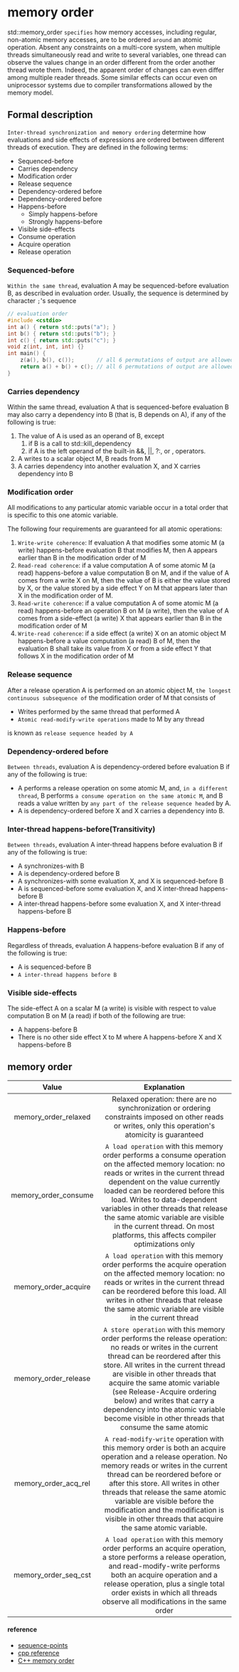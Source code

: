 # memory order
std::memory_order ```specifies``` how memory accesses, including regular, non-atomic memory accesses, are to be ordered ```around``` an atomic operation. Absent any constraints on a multi-core system, when multiple threads simultaneously read and write to several variables, one thread can observe the values change in an order different from the order another thread wrote them. Indeed, the apparent order of changes can even differ among multiple reader threads. Some similar effects can occur even on uniprocessor systems due to compiler transformations allowed by the memory model.

## Formal description

```Inter-thread synchronization and memory ordering``` determine how evaluations and side effects of expressions are ordered between different threads of execution. They are defined in the following terms:

+ Sequenced-before
+ Carries dependency
+ Modification order
+ Release sequence
+ Dependency-ordered before
+ Dependency-ordered before
+ Happens-before
  + Simply happens-before
  + Strongly happens-before
+ Visible side-effects
+ Consume operation
+ Acquire operation
+ Release operation

### Sequenced-before

```Within the same thread```, evaluation A may be sequenced-before evaluation B, as described in evaluation order. Usually, the sequence is determined by character ```;```'s sequence

```cpp
// evaluation order
#include <cstdio>
int a() { return std::puts("a"); }
int b() { return std::puts("b"); }
int c() { return std::puts("c"); }
void z(int, int, int) {}
int main() {
    z(a(), b(), c());       // all 6 permutations of output are allowed
    return a() + b() + c(); // all 6 permutations of output are allowed
}
```

### Carries dependency
Within the same thread, evaluation A that is sequenced-before evaluation B may also carry a dependency into B (that is, B depends on A), if any of the following is true:

1. The value of A is used as an operand of B, except
   1. if B is a call to std::kill_dependency
   2. if A is the left operand of the built-in &&, ||, ?:, or , operators.
2. A writes to a scalar object M, B reads from M
3. A carries dependency into another evaluation X, and X carries dependency into B

### Modification order
All modifications to any particular atomic variable occur in a total order that is specific to this one atomic variable.

The following four requirements are guaranteed for all atomic operations:
1. ```Write-write coherence```: If evaluation A that modifies some atomic M (a write) happens-before evaluation B that modifies M, then A appears earlier than B in the modification order of M
2. ```Read-read coherence```: if a value computation A of some atomic M (a read) happens-before a value computation B on M, and if the value of A comes from a write X on M, then the value of B is either the value stored by X, or the value stored by a side effect Y on M that appears later than X in the modification order of M.
3. ```Read-write coherence```: if a value computation A of some atomic M (a read) happens-before an operation B on M (a write), then the value of A comes from a side-effect (a write) X that appears earlier than B in the modification order of M
4. ```Write-read coherence```: if a side effect (a write) X on an atomic object M happens-before a value computation (a read) B of M, then the evaluation B shall take its value from X or from a side effect Y that follows X in the modification order of M

### Release sequence
After a release operation A is performed on an atomic object M, ```the longest continuous subsequence of``` the modification order of M that consists of
+ Writes performed by the same thread that performed A
+ ```Atomic read-modify-write operations``` made to M by any thread

is known as ```release sequence headed by A```

### Dependency-ordered before
```Between threads```, evaluation A is dependency-ordered before evaluation B if any of the following is true:
+ A performs a release operation on some atomic M, and, ```in a different thread```, B performs ```a consume operation on the same atomic M```, and B reads a value written by ```any part of the release sequence headed``` by A.
+ A is dependency-ordered before X and X carries a dependency into B.

### Inter-thread happens-before(Transitivity)
```Between threads```, evaluation A inter-thread happens before evaluation B if any of the following is true:
+ A synchronizes-with B
+ A is dependency-ordered before B
+ A synchronizes-with some evaluation X, and X is sequenced-before B
+ A is sequenced-before some evaluation X, and X inter-thread happens-before B
+ A inter-thread happens-before some evaluation X, and X inter-thread happens-before B

### Happens-before
Regardless of threads, evaluation A happens-before evaluation B if any of the following is true:
+ A is sequenced-before B
+ ```A inter-thread happens before B```

### Visible side-effects
The side-effect A on a scalar M (a write) is visible with respect to value computation B on M (a read) if both of the following are true:
+ A happens-before B
+ There is no other side effect X to M where A happens-before X and X happens-before B


## memory order

| Value | Explanation |
| :----: | :----: |
| memory_order_relaxed | Relaxed operation: there are no synchronization or ordering constraints imposed on other reads or writes, only this operation's atomicity is guaranteed |
| memory_order_consume | ```A load operation``` with this memory order performs a consume operation on the affected memory location: no reads or writes in the current thread dependent on the value currently loaded can be reordered before this load. Writes to data-dependent variables in other threads that release the same atomic variable are visible in the current thread. On most platforms, this affects compiler optimizations only |
| memory_order_acquire | ```A load operation``` with this memory order performs the acquire operation on the affected memory location: no reads or writes in the current thread can be reordered before this load. All writes in other threads that release the same atomic variable are visible in the current thread |
| memory_order_release | ```A store operation``` with this memory order performs the release operation: no reads or writes in the current thread can be reordered after this store. All writes in the current thread are visible in other threads that acquire the same atomic variable (see Release-Acquire ordering below) and writes that carry a dependency into the atomic variable become visible in other threads that consume the same atomic |
| memory_order_acq_rel | ```A read-modify-write``` operation with this memory order is both an acquire operation and a release operation. No memory reads or writes in the current thread can be reordered before or after this store. All writes in other threads that release the same atomic variable are visible before the modification and the modification is visible in other threads that acquire the same atomic variable. |
| memory_order_seq_cst | ```A load operation``` with this memory order performs an acquire operation, a store performs a release operation, and read-modify-write performs both an acquire operation and a release operation, plus a single total order exists in which all threads observe all modifications in the same order |


#### reference
+ [sequence-points](https://stackoverflow.com/questions/4176328/what-are-sequence-points-and-how-do-they-affect-undefined-behavior)
+ [cpp reference](https://en.cppreference.com/w/cpp/atomic/memory_order)
+ [C++ memory order](https://blog.csdn.net/wxj1992/article/details/103656486)